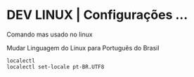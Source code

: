 # DEV LINUX | Configurações ...

Comando mas usado no linux



Mudar Linguagem do Linux para Português do Brasil

```
localectl
localectl set-locale pt-BR.UTF8
```
